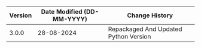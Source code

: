 | **Version** | **Date Modified (DD-MM-YYYY)** | **Change History**                                                                                                                                                                         |
| ----------- | ------------------------------ | ------------------------------------------------------------------------------------------------------------------------------------------------------------------------------------------ |
| 3.0.0       | 28-08-2024                     | Repackaged And Updated Python Version	    																																		|
